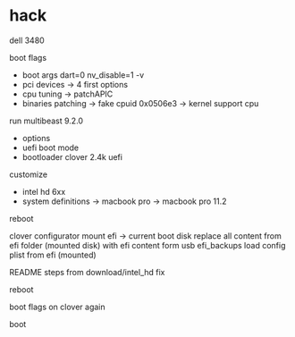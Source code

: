 # hack
dell 3480

boot flags
- boot args dart=0 nv_disable=1 -v
- pci devices -> 4 first options
- cpu tuning -> patchAPIC
- binaries patching -> fake cpuid 0x0506e3 -> kernel support cpu

run multibeast 9.2.0
- options
- uefi boot mode
- bootloader clover 2.4k uefi

customize
- intel hd 6xx
- system definitions -> macbook pro -> macbook pro 11.2

reboot

clover configurator
mount efi -> current boot disk
replace all content from efi folder (mounted disk) with efi content form usb efi_backups
load config plist from efi (mounted)

README steps from download/intel_hd fix

reboot

boot flags on clover again

boot
